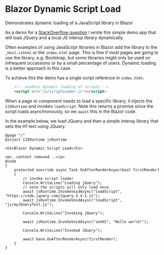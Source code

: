 # Blazor Dynamic Script Load

Demonstrates dynamic loading of a JavaScript library in Blazor

As a demo for a [StackOverflow question](https://stackoverflow.com/questions/58976579/blazor-server-load-js-scripts-only-on-certain-pages-not-on-all/58979941)
I wrote this simple demo app that will load JQuery and a local JS interop library dynamically.

Often examples of using JavaScript libraries in Blazor add the library to the `_Host.cshtml` or the `index.html` page. This
is fine if most pages are going to use the library, e.g. Bootstrap, but some libraries might only be used on infrequent occassions or 
by a small percentage of users. Dynamic loading is a better approach in this case.

To achieve this the demo has a single script reference in `index.html`:
```html
    <!-- enables dynamic loading of scripts -->
    <script src="js/scriptLoader.js"></script>
```
When a page or component needs to load a specific library, it injects the `IJSRuntime` and invokes `loadScript`. Note this returns 
a promise since the script loads asynchronously, so we `await` this in the Blazor code.

In the example below, we load JQuery and then a simple interop library that sets the H1 text using JQuery.
```
@page "/"
@inject IJSRuntime jsRuntime

<h1>Blazor Dynamic Script Load</h1>

<p>..content removed...</p>
@code
{
    protected override async Task OnAfterRenderAsync(bool firstRender)
    {
        // invoke script loader
        Console.WriteLine("Loading jQuery");
        // note the scripts will only load once
        await jsRuntime.InvokeVoidAsync("loadScript", "https://code.jquery.com/jquery-3.4.1.js");
        await jsRuntime.InvokeVoidAsync("loadScript", "js/myJQueryTest.js");

        Console.WriteLine("Invoking jQuery");

        await jsRuntime.InvokeVoidAsync("setH1", "Hello world!");

        Console.WriteLine("Invoked JQuery");

        await base.OnAfterRenderAsync(firstRender);
    }
}
```

